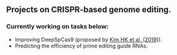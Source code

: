 ## Projects on CRISPR-based genome editing.

### Currently working on tasks below:
* Improving DeepSpCas9 (proposed by [Kim HK et al. (2019)](https://www.science.org/doi/10.1126/sciadv.aax9249)).
* Predicting the efficiency of prime editing guide RNAs.
